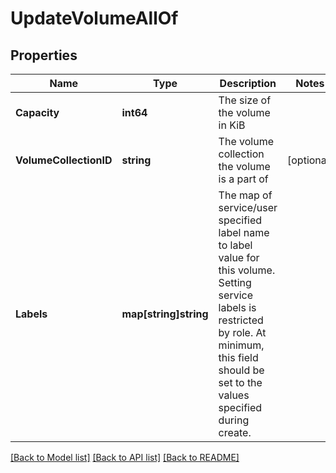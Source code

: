 # UpdateVolumeAllOf

## Properties

Name | Type | Description | Notes
------------ | ------------- | ------------- | -------------
**Capacity** | **int64** | The size of the volume in KiB | 
**VolumeCollectionID** | **string** | The volume collection the volume is a part of | [optional] 
**Labels** | **map[string]string** | The map of service/user specified label name to label value for this volume. Setting service labels is restricted by role. At minimum, this field should be set to the values specified during create. | 

[[Back to Model list]](../README.md#documentation-for-models) [[Back to API list]](../README.md#documentation-for-api-endpoints) [[Back to README]](../README.md)


